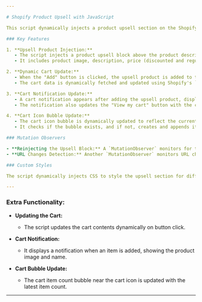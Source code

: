 ```yaml
---

# Shopify Product Upsell with JavaScript

This script dynamically injects a product upsell section on the Shopify product page `/products/splittesting-beanie`. It uses `MutationObserver` to handle URL changes and DOM modifications, ensuring the upsell block stays visible even if the page updates via AJAX or SPA-like behavior.

### Key Features

1. **Upsell Product Injection:**
   - The script injects a product upsell block above the product description on the specific product page.
   - It includes product image, description, price (discounted and regular), and an "Add to Cart" button.

2. **Dynamic Cart Update:**
   - When the "Add" button is clicked, the upsell product is added to the cart.
   - The cart data is dynamically fetched and updated using Shopify's `/cart/add.js` and `/cart.js` endpoints.

3. **Cart Notification Update:**
   - A cart notification appears after adding the upsell product, displaying the product image and name.
   - The notification also updates the "View my cart" button with the current number of items in the cart.

4. **Cart Icon Bubble Update:**
   - The cart icon bubble is dynamically updated to reflect the current number of items in the cart.
   - It checks if the bubble exists, and if not, creates and appends it next to the cart icon.

### Mutation Observers

- **Reinjecting the Upsell Block:** A `MutationObserver` monitors for the removal of the upsell block and reinjects it if necessary.
- **URL Changes Detection:** Another `MutationObserver` monitors URL changes using `history.pushState` and the `popstate` event to detect page navigation changes without a full reload.

### Custom Styles

The script dynamically injects CSS to style the upsell section for different screen sizes, ensuring a responsive design across various devices.

---
```


### Extra Functionality:

- **Updating the Cart:**
   - The script updates the cart contents dynamically on button click.
  
- **Cart Notification:**
   - It displays a notification when an item is added, showing the product image and name.
  
- **Cart Bubble Update:**
   - The cart item count bubble near the cart icon is updated with the latest item count.

---
